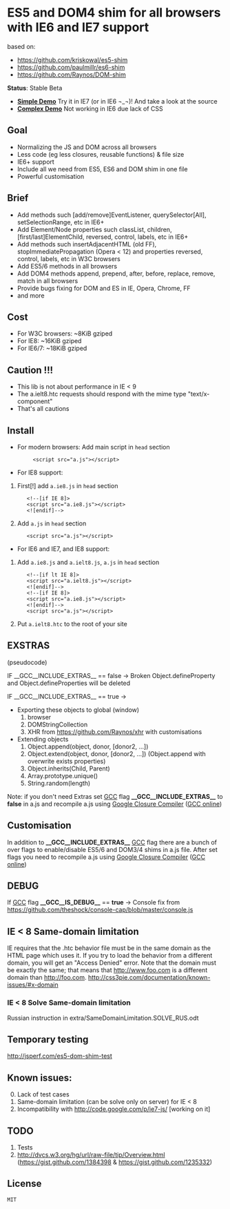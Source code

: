 ﻿
# ES5 and DOM4 shim for all browsers with IE6 and IE7 support
based on:

- https://github.com/kriskowal/es5-shim
- https://github.com/paulmillr/es6-shim
- https://github.com/Raynos/DOM-shim

__Status__: Stable Beta

* [__Simple Demo__](http://h123.ru/-/examples/ES6-DOM4-SHIM/simple/) Try it in IE7 (or in IE6 ¬_¬)! And take a look at the source
* [__Complex Demo__](http://h123.ru/-/examples/ES6-DOM4-SHIM/simple/) Not working in IE6 due lack of CSS

## Goal

 - Normalizing the JS and DOM across all browsers
 - Less code (eg less closures, reusable functions) & file size
 - IE6+ support
 - Include all we need from ES5, ES6 and DOM shim in one file
 - Powerful customisation

## Brief

 - Add methods such [add/remove]EventListener, querySelector[All], setSelectionRange, etc in IE6+
 - Add Element/Node properties such classList, children, [first/last]ElementChild, reversed, control, labels, etc in IE6+
 - Add methods such insertAdjacentHTML (old FF), stopImmediatePropagation  (Opera < 12) and properties reversed, control, labels, etc in W3C browsers
 - Add ES5/6 methods in all browsers
 - Add DOM4 methods append, prepend, after, before, replace, remove, match in all browsers
 - Provide bugs fixing for DOM and ES in IE, Opera, Chrome, FF
 - and more

## Cost
 - For W3C browsers: ~8KiB gziped
 - For IE8: ~16KiB gziped
 - For IE6/7: ~18KiB gziped

## Caution !!!

 - This lib is not about performance in IE < 9
 - The a.ielt8.htc requests should respond with the mime type "text/x-component"
 - That's all cautions
 
## Install
 - For modern browsers:
  Add main script in `head` section
  
            <script src="a.js"></script>
			
 - For IE8 support:
			
  1. First[!] add `a.ie8.js` in `head` section
  
            <!--[if IE 8]>
			<script src="a.ie8.js"></script>
			<![endif]-->
			
  2. Add `a.js` in `head` section
  
            <script src="a.js"></script>

 - For IE6 and IE7, and IE8 support:			
  1. Add `a.ie8.js` and `a.ielt8.js`, `a.js` in `head` section
  
			<!--[if lt IE 8]>
			<script src="a.ielt8.js"></script>
			<![endif]-->
            <!--[if IE 8]>
			<script src="a.ie8.js"></script>
			<![endif]-->
			<script src="a.js"></script>
			
  2. Put `a.ielt8.htc` to the root of your site

## EXSTRAS

(pseudocode)

IF \_\_GCC\_\_INCLUDE\_EXTRAS\_\_ == false -> Broken Object.defineProperty and Object.defineProperties will be deleted

IF \_\_GCC\_\_INCLUDE\_EXTRAS\_\_ == true ->

 - Exporting these objects to global (window)
	1. browser
	2. DOMStringCollection
	3. XHR from https://github.com/Raynos/xhr with customisations
 - Extending objects
	1. Object.append(object, donor, [donor2, ...])
	2. Object.extend(object, donor, [donor2, ...]) (Object.append with overwrite exists properties)
	3. Object.inherits(Child, Parent)
	4. Array.prototype.unique()
	5. String.random(length)

Note: if you don't need Extras set [GCC](https://developers.google.com/closure/compiler/) flag **\_\_GCC\_\_INCLUDE\_EXTRAS\_\_** to **false** in a.js and recompile a.js using [Google Closure Compiler](closure-compiler.appspot.com/home) \([GCC online](closure-compiler.appspot.com/home)\)

## Customisation
In addition to **\_\_GCC\_\_INCLUDE\_EXTRAS\_\_** [GCC](https://developers.google.com/closure/compiler/) flag there are a bunch of over flags to enable/disable ES5/6 and DOM3/4 shims in a.js file. After set flags you need to recompile a.js using [Google Closure Compiler](closure-compiler.appspot.com/home) \([GCC online](closure-compiler.appspot.com/home)\)

## DEBUG

If [GCC](https://developers.google.com/closure/compiler/) flag **\_\_GCC\_\_IS\_DEBUG\_\_** == **true** -> Console fix from https://github.com/theshock/console-cap/blob/master/console.js
 
## IE < 8 Same-domain limitation

IE requires that the .htc behavior file must be in the same domain as the HTML page which uses it. If you try to load the behavior from a different domain, you will get an "Access Denied" error.
Note that the domain must be exactly the same; that means that http://www.foo.com is a different domain than http://foo.com.
http://css3pie.com/documentation/known-issues/#x-domain

### IE < 8 Solve Same-domain limitation
Russian instruction in extra/SameDomainLimitation.SOLVE_RUS.odt

## Temporary testing
http://jsperf.com/es5-dom-shim-test

## Known issues:
0. Lack of test cases
1. Same-domain limitation (can be solve only on server) for IE < 8
2. Incompatibility with http://code.google.com/p/ie7-js/ [working on it]

## TODO
1. Tests
2. http://dvcs.w3.org/hg/url/raw-file/tip/Overview.html (https://gist.github.com/1384398 & https://gist.github.com/1235332)

## License

    MIT
